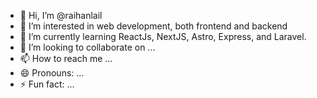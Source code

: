 - 👋 Hi, I’m @raihanlail
- 👀 I’m interested in web development, both frontend and backend
- 🌱 I’m currently learning ReactJs, NextJS, Astro, Express, and Laravel.
- 💞️ I’m looking to collaborate on ...
- 📫 How to reach me ...
- 😄 Pronouns: ...
- ⚡ Fun fact: ...

<!---
raihanlail/raihanlail is a ✨ special ✨ repository because its `README.md` (this file) appears on your GitHub profile.
You can click the Preview link to take a look at your changes.
--->
